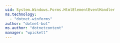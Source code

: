 ```yaml
---
uid: System.Windows.Forms.HtmlElementEventHandler
ms.technology: 
  - "dotnet-winforms"
author: "dotnet-bot"
ms.author: "dotnetcontent"
manager: "wpickett"
---
```

